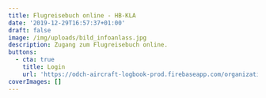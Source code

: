 ```yaml
---
title: Flugreisebuch online - HB-KLA
date: '2019-12-29T16:57:37+01:00'
draft: false
image: /img/uploads/bild_infoanlass.jpg
description: Zugang zum Flugreisebuch online.
buttons:
  - cta: true
    title: Login
    url: 'https://odch-aircraft-logbook-prod.firebaseapp.com/organizations/mfgt'
coverImages: []
---
```


